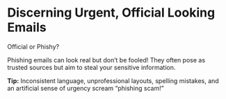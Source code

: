 # Discerning Urgent, Official Looking Emails

Official or Phishy? 

Phishing emails can look real but don’t be fooled! They often pose as trusted sources but aim to steal your sensitive information.

**Tip:** Inconsistent language, unprofessional layouts, spelling mistakes, and an artificial sense of urgency scream “phishing scam!”
